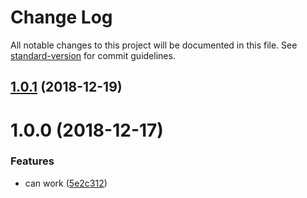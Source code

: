 # Change Log

All notable changes to this project will be documented in this file. See [standard-version](https://github.com/conventional-changelog/standard-version) for commit guidelines.

<a name="1.0.1"></a>
## [1.0.1](https://github.com/forsigner/dahlia-cli/compare/v1.0.0...v1.0.1) (2018-12-19)



<a name="1.0.0"></a>
# 1.0.0 (2018-12-17)


### Features

* can work ([5e2c312](https://github.com/forsigner/dahlia-cli/commit/5e2c312))
